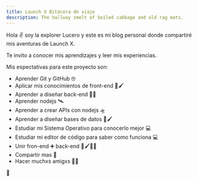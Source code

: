 ```yaml
---
title: Launch X Bitácora de viaje
description: The hallway smelt of boiled cabbage and old rag mats.
---
```


Hola ✌️  soy la explorer Lucero y este es mi blog personal donde compartiré mis aventuras de Launch X.

Te invito a conocer mis aprendizajes y leer mis experiencias.

Mis espectativas para este proyecto son:

- Aprender Git y GitHub 🤓
- Aplicar mis conocimientos de front-end 🎨🖌
- Aprender a diseñar back-end 👩‍💻
- Aprender nodejs 🛰
- Aprender a crear APIs con nodejs 🛸
- Aprender a diseñar bases de datos 🎨🖌
- Estudiar mi Sistema Operativo para conocerlo mejor 💻
- Estudiar mi editor de código para saber como funciona 💻
- Unir fron-end ➕ back-end 🎨🖌👩‍💻
- Compartir mas 🙌
- Hacer muchxs amigxs 🤝✨

🚀
